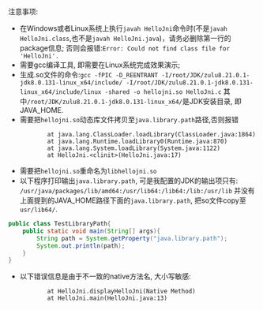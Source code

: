 注意事项:
- 在Windows或者Linux系统上执行```javah HelloJni```命令时(不是```javah HelloJni.class```,也不是```javah HelloJni.java```)，请务必删除第一行的package信息;
否则会报错:```Error: Could not find class file for 'HelloJni'.```
- 需要gcc编译工具, 即需要在Linux系统完成效果演示;
- 生成.so文件的命令:```gcc -fPIC -D_REENTRANT -I/root/JDK/zulu8.21.0.1-jdk8.0.131-linux_x64/include/ -I/root/JDK/zulu8.21.0.1-jdk8.0.131-linux_x64/include/linux -shared -o hellojni.so HelloJni.c```
其中```/root/JDK/zulu8.21.0.1-jdk8.0.131-linux_x64/```是JDK安装目录, 即JAVA_HOME.
- 需要把```hellojni.so```动态库文件拷贝至```java.library.path```路径,否则报错
```Exception in thread "main" java.lang.UnsatisfiedLinkError: no hellojni in java.library.path
           at java.lang.ClassLoader.loadLibrary(ClassLoader.java:1864)
           at java.lang.Runtime.loadLibrary0(Runtime.java:870)
           at java.lang.System.loadLibrary(System.java:1122)
           at HelloJni.<clinit>(HelloJni.java:17)
```
- 需要把```hellojni.so```重命名为```libhellojni.so```
- 以下程序打印输出```java.library.path```, 可是我配置的JDK的输出项只有:
```/usr/java/packages/lib/amd64:/usr/lib64:/lib64:/lib:/usr/lib```
并没有上面提到的JAVA_HOME路径下面的```java.library.path```, 把so文件copy至```usr/lib64/```.
```java
public class TestLibraryPath{
    public static void main(String[] args){
        String path = System.getProperty("java.library.path");
        System.out.println(path);
    }
}
```
- 以下错误信息是由于不一致的native方法名, 大小写敏感:
```Exception in thread "main" java.lang.UnsatisfiedLinkError: HelloJni.displayHelloJni()V
           at HelloJni.displayHelloJni(Native Method)
           at HelloJni.main(HelloJni.java:13)
```
